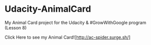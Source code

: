# Udacity-AnimalCard
My Animal Card project for the Udacity &amp; #GrowWithGoogle program (Lesson 8)

Click Here to see my Animal Card![http://ac-spider.surge.sh/]
